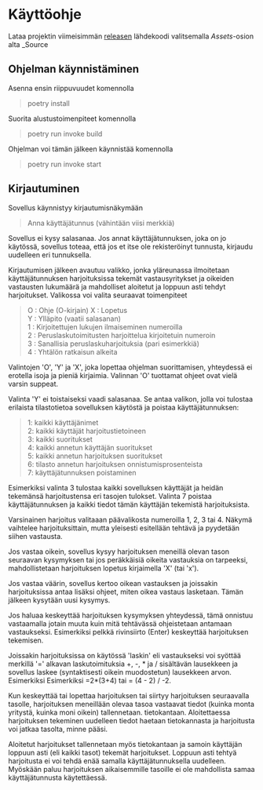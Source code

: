 # Käyttöohje

Lataa projektin viimeisimmän [releasen](https://github.com/arskav/ot-harjoitustyo/releases) lähdekoodi valitsemalla _Assets_-osion alta _Source


## Ohjelman käynnistäminen

Asenna ensin riippuvuudet komennolla

> poetry install

Suorita alustustoimenpiteet komennolla

> poetry run invoke build

Ohjelman voi tämän jälkeen käynnistää komennolla

> poetry run invoke start

## Kirjautuminen

Sovellus käynnistyy kirjautumisnäkymään

> Anna käyttäjätunnus (vähintään viisi merkkiä)

Sovellus ei kysy salasanaa. Jos annat käyttäjätunnuksen, joka on jo käytössä, sovellus toteaa, että jos et itse ole rekisteröinyt tunnusta, kirjaudu uudelleen eri tunnuksella.

Kirjautumisen jälkeen avautuu valikko, jonka yläreunassa ilmoitetaan käyttäjätunnuksen harjoituksissa tekemät vastausyritykset ja oikeiden vastausten lukumäärä ja mahdolliset aloitetut ja loppuun asti tehdyt harjoitukset. Valikossa voi valita seuraavat toimenpiteet

> O : Ohje (O-kirjain) 
> X : Lopetus  
> Y : Ylläpito (vaatii salasanan)  
> 1 : Kirjoitettujen lukujen ilmaiseminen numeroilla  
> 2 : Peruslaskutoimitusten harjoittelua kirjoitetuin numeroin  
> 3 : Sanallisia peruslaskuharjoituksia (pari esimerkkiä)  
> 4 : Yhtälön ratkaisun alkeita

Valintojen 'O', 'Y' ja 'X', joka lopettaa ohjelman suorittamisen, yhteydessä ei erotella isoja ja pieniä kirjaimia. Valinnan 'O' tuottamat ohjeet ovat vielä varsin suppeat.

Valinta 'Y' ei toistaiseksi vaadi salasanaa. Se antaa valikon, jolla voi tulostaa erilaista tilastotietoa sovelluksen käytöstä ja poistaa käyttäjätunnuksen:

> 1:   kaikki käyttäjänimet  
> 2:   kaikki käyttäjät harjoitustietoineen  
> 3:   kaikki suoritukset  
> 4:   kaikki annetun käyttäjän suoritukset  
> 5:   kaikki annetun harjoituksen suoritukset  
> 6:   tilasto annetun harjoituksen onnistumisprosenteista   
> 7:   käyttäjätunnuksen poistaminen  


Esimerkiksi valinta 3 tulostaa kaikki sovelluksen käyttäjät ja heidän tekemänsä harjoitustensa eri tasojen tulokset. Valinta 7 poistaa käyttäjätunnuksen ja kaikki tiedot tämän käyttäjän tekemistä harjoituksista.

Varsinainen harjoitus valitaaan päävalikosta numeroilla 1, 2, 3 tai 4. Näkymä vaihtelee harjoituksittain, mutta yleisesti esitellään tehtävä ja pyydetään siihen vastausta. 

Jos vastaa oikein, sovellus kysyy harjoituksen meneillä olevan tason seuraavan kysymyksen tai jos peräkkäisiä oikeita vastauksia on tarpeeksi, mahdollistetaan harjoituksen lopetus kirjaimella 'X' (tai 'x'). 

Jos vastaa väärin, sovellus kertoo oikean vastauksen ja joissakin harjoituksissa antaa lisäksi ohjeet, miten oikea vastaus lasketaan. Tämän jälkeen kysytään uusi kysymys.

Jos haluaa keskeyttää harjoituksen kysymyksen yhteydessä, tämä onnistuu vastaamalla jotain muuta kuin mitä tehtävässä ohjeistetaan antamaan vastaukseksi. Esimerkiksi pelkkä rivinsiirto (Enter) keskeyttää harjoituksen tekemisen.

Joissakin harjoituksissa on käytössä 'laskin' eli vastaukseksi voi syöttää merkillä '=' alkavan laskutoimituksia +, -, * ja / sisältävän lausekkeen ja sovellus laskee (syntaktisesti oikein muodostetun) lausekkeen arvon. Esimerkiksi Esimerkiksi =2*(3+4) tai = (4 - 2) / -2.

Kun keskeyttää tai lopettaa harjoituksen tai siirtyy harjoituksen seuraavalla tasolle, harjoituksen meneillään olevaa tasoa vastaavat tiedot (kuinka monta yritystä, kuinka moni oikein) tallennetaan. tietokantaan. Aloitettaessa harjoituksen tekeminen uudelleen tiedot haetaan tietokannasta ja harjoitusta voi jatkaa tasolta, minne pääsi.

Aloitetut harjoitukset tallennetaan myös tietokantaan ja samoin käyttäjän loppuun asti (eli kaikki tasot) tekemät harjoitukset. Loppuun asti tehtyä harjoitusta ei voi tehdä enää samalla käyttäjätunnuksella uudelleen. Myöskään paluu harjoituksen aikaisemmille tasoille ei ole mahdollista samaa käyttäjätunnusta käytettäessä.












